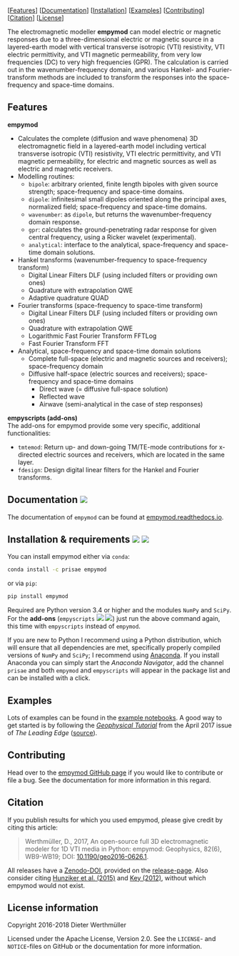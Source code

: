 [[Features](#features)] [[Documentation](#documentation-)] [[Installation](#installation--requirements---)] [[Examples](#examples)] [[Contributing](#contributing)] [[Citation](#citation)] [[License](#license-information)]

The electromagnetic modeller **empymod** can model electric or magnetic
responses due to a three-dimensional electric or magnetic source in a
layered-earth model with vertical transverse isotropic (VTI) resistivity, VTI
electric permittivity, and VTI magnetic permeability, from very low frequencies
(DC) to very high frequencies (GPR). The calculation is carried out in the
wavenumber-frequency domain, and various Hankel- and Fourier-transform methods
are included to transform the responses into the space-frequency and space-time
domains.


## Features

**empymod**
- Calculates the complete (diffusion and wave phenomena) 3D electromagnetic
  field in a layered-earth model including vertical transverse isotropic (VTI)
  resistivity, VTI electric permittivity, and VTI magnetic permeability, for
  electric and magnetic sources as well as electric and magnetic receivers.
- Modelling routines:
  - `bipole`: arbitrary oriented, finite length bipoles with given source
    strength; space-frequency and space-time domains.
  - `dipole`: infinitesimal small dipoles oriented along the principal axes,
    normalized field; space-frequency and space-time domains.
  - `wavenumber`: as `dipole`, but returns the wavenumber-frequency domain
    response.
  - `gpr`: calculates the ground-penetrating radar response for given central
    frequency, using a Ricker wavelet (experimental).
  - `analytical`: interface to the analytical, space-frequency and space-time
    domain solutions.
- Hankel transforms (wavenumber-frequency to space-frequency transform)
  - Digital Linear Filters DLF (using included filters or providing own ones)
  - Quadrature with extrapolation QWE
  - Adaptive quadrature QUAD
- Fourier transforms (space-frequency to space-time transform)
  - Digital Linear Filters DLF (using included filters or providing own ones)
  - Quadrature with extrapolation QWE
  - Logarithmic Fast Fourier Transform FFTLog
  - Fast Fourier Transform FFT
- Analytical, space-frequency and space-time domain solutions
  - Complete full-space (electric and magnetic sources and receivers);
    space-frequency domain
  - Diffusive half-space (electric sources and receivers); space-frequency and
    space-time domains
    - Direct wave (= diffusive full-space solution)
    - Reflected wave
    - Airwave (semi-analytical in the case of step responses)

**empyscripts (add-ons)**  
The add-ons for empymod provide some very specific, additional functionalities:
  - `tmtemod`: Return up- and down-going TM/TE-mode contributions for
    x-directed electric sources and receivers, which are located in the same
    layer.
  - `fdesign`: Design digital linear filters for the Hankel and Fourier
  transforms.


## Documentation [![](https://readthedocs.org/projects/empymod/badge/?version=stable)](https://empymod.readthedocs.io/en/stable/?badge=stable)

The documentation of `empymod` can be found at
[empymod.readthedocs.io](http://empymod.readthedocs.io/en/stable).


## Installation & requirements [![](https://anaconda.org/prisae/empymod/badges/version.svg)](https://anaconda.org/prisae/empymod)  [![](https://img.shields.io/pypi/v/empymod.svg)](https://pypi.python.org/pypi/empymod)

You can install empymod either via `conda`:

```bash
conda install -c prisae empymod
```

or via `pip`:

```bash
pip install empymod
```

Required are Python version 3.4 or higher and the modules `NumPy` and `SciPy`.
For the **add-ons** (`empyscripts`
[![](https://anaconda.org/prisae/empyscripts/badges/version.svg)](https://anaconda.org/prisae/empyscripts)
[![](https://img.shields.io/pypi/v/empyscripts.svg)](https://pypi.python.org/pypi/empyscripts))
just run the above command again, this time with `empyscripts` instead of
`empymod`.

If you are new to Python I recommend using a Python distribution, which will
ensure that all dependencies are met, specifically properly compiled versions
of `NumPy` and `SciPy`; I recommend using
[Anaconda](https://www.anaconda.com/download). If you install Anaconda you
can simply start the *Anaconda Navigator*, add the channel `prisae` and both
`empymod` and `empyscripts` will appear in the package list and can be
installed with a click.


## Examples

Lots of examples can be found in the
[example notebooks](https://github.com/empymod/example-notebooks). A good way
to get started is by following the
[*Geophysical Tutorial*](http://library.seg.org/doi/pdf/10.1190/tle36040352.1)
from the April 2017 issue of *The Leading Edge*
([source](https://github.com/empymod/article-tle2017)).


## Contributing

Head over to the [empymod GitHub page](https://github.com/empymod) if you would
like to contribute or file a bug. See the documentation for more information in
this regard.


## Citation

If you publish results for which you used empymod, please give credit by citing
this article:

> Werthmüller, D., 2017, An open-source full 3D electromagnetic modeler for 1D
> VTI media in Python: empymod: Geophysics, 82(6), WB9-WB19; DOI:
> [10.1190/geo2016-0626.1](http://doi.org/10.1190/geo2016-0626.1).

All releases have a [Zenodo-DOI](https://doi.org/10.5281/zenodo.593094),
provided on the [release-page](https://github.com/empymod/empymod/releases).
Also consider citing
[Hunziker et al. (2015)](https://doi.org/10.1190/geo2013-0411.1) and
[Key (2012)](https://doi.org/10.1190/geo2011-0237.1), without which
empymod would not exist.


## License information

Copyright 2016-2018 Dieter Werthmüller

Licensed under the Apache License, Version 2.0. See the `LICENSE`- and
`NOTICE`-files on GitHub or the documentation for more information.
